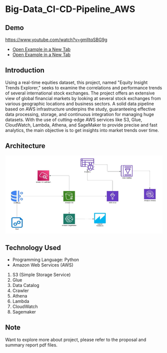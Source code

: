 # Big-Data_CI-CD-Pipeline_AWS

## Demo
https://www.youtube.com/watch?v=gmIltqSBG9g

- [Open Example in a New Tab](https://www.youtube.com/watch?v=gmIltqSBG9g)
- <a href="https://www.youtube.com/watch?v=gmIltqSBG9g" target="_blank">Open Example in a New Tab</a>

## Introduction
Using a real-time equities dataset, this project, named "Equity Insight Trends Explorer," seeks to examine the correlations and performance trends of several international stock exchanges. The project offers an extensive view of global financial markets by looking at several stock exchanges from various geographic locations and business sectors. A solid data pipeline based on AWS infrastructure underpins the study, guaranteeing effective data processing, storage, and continuous integration for managing huge datasets. With the use of cutting-edge AWS services like S3, Glue, CloudWatch, Lambda, Athena, and SageMaker to provide precise and fast analytics, the main objective is to get insights into market trends over time.

## Architecture
![Flowchart Image](architecture.jpg)

## Technology Used
- Programming Language: Python
- Amazon Web Services (AWS)

1. S3 (Simple Storage Service)
2. Glue
3. Data Catalog
4. Crawler
5. Athena
6. Lambda
7. CloudWatch
8. Sagemaker

## Note
Want to explore more about project, please refer to the proposal and summary report pdf files.




